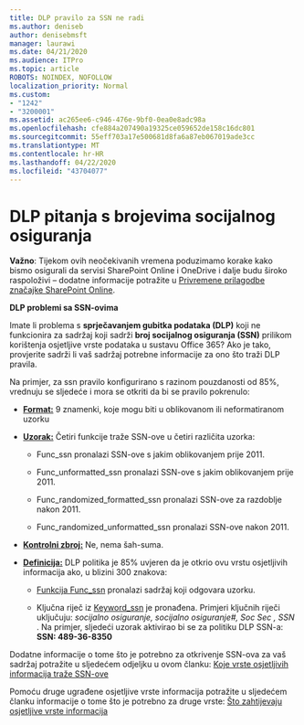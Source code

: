 ```yaml
---
title: DLP pravilo za SSN ne radi
ms.author: deniseb
author: denisebmsft
manager: laurawi
ms.date: 04/21/2020
ms.audience: ITPro
ms.topic: article
ROBOTS: NOINDEX, NOFOLLOW
localization_priority: Normal
ms.custom:
- "1242"
- "3200001"
ms.assetid: ac265ee6-c946-476e-9bf0-0ea0e8adc98a
ms.openlocfilehash: cfe884a207490a19325ce059652de158c16dc801
ms.sourcegitcommit: 55eff703a17e500681d8fa6a87eb067019ade3cc
ms.translationtype: MT
ms.contentlocale: hr-HR
ms.lasthandoff: 04/22/2020
ms.locfileid: "43704077"
---
```

# <a name="dlp-issues-with-social-security-numbers"></a>DLP pitanja s brojevima socijalnog osiguranja

**Važno**: Tijekom ovih neočekivanih vremena poduzimamo korake kako bismo osigurali da servisi SharePoint Online i OneDrive i dalje budu široko raspoloživi – dodatne informacije potražite u [Privremene prilagodbe značajke SharePoint Online](https://aka.ms/ODSPAdjustments).

**DLP problemi sa SSN-ovima**

Imate li problema s **sprječavanjem gubitka podataka (DLP)** koji ne funkcionira za sadržaj koji sadrži **broj socijalnog osiguranja (SSN)** prilikom korištenja osjetljive vrste podataka u sustavu Office 365? Ako je tako, provjerite sadrži li vaš sadržaj potrebne informacije za ono što traži DLP pravila. 
  
Na primjer, za ssn pravilo konfigurirano s razinom pouzdanosti od 85%, vrednuju se sljedeće i mora se otkriti da bi se pravilo pokrenulo:
  
- **[Format:](https://docs.microsoft.com/office365/securitycompliance/what-the-sensitive-information-types-look-for#format-80)** 9 znamenki, koje mogu biti u oblikovanom ili neformatiranom uzorku

- **[Uzorak:](https://msconnect.microsoft.com/https:/docs.microsoft.com/office365/securitycompliance/what-the-sensitive-information-types-look-for#pattern-80)** Četiri funkcije traže SSN-ove u četiri različita uzorka:

  - Func_ssn pronalazi SSN-ove s jakim oblikovanjem prije 2011.

  - Func_unformatted_ssn pronalazi SSN-ove s jakim oblikovanjem prije 2011.

  - Func_randomized_formatted_ssn pronalazi SSN-ove za razdoblje nakon 2011.

  - Func_randomized_unformatted_ssn pronalazi SSN-ove nakon 2011.

- **[Kontrolni zbroj:](https://docs.microsoft.com/office365/securitycompliance/what-the-sensitive-information-types-look-for#checksum-79)** Ne, nema šah-suma.

- **[Definicija:](https://docs.microsoft.com/office365/securitycompliance/what-the-sensitive-information-types-look-for#definition-80)** DLP politika je 85% uvjeren da je otkrio ovu vrstu osjetljivih informacija ako, u blizini 300 znakova:

  - [Funkcija Func_ssn](https://docs.microsoft.com/office365/securitycompliance/what-the-sensitive-information-types-look-for#pattern-80) pronalazi sadržaj koji odgovara uzorku.

  - Ključna riječ iz [Keyword_ssn](https://docs.microsoft.com/office365/securitycompliance/what-the-sensitive-information-types-look-for#keyword_ssn) je pronađena. Primjeri ključnih riječi uključuju: *socijalno osiguranje, socijalno osiguranje#, Soc Sec , SSN* . Na primjer, sljedeći uzorak aktivirao bi se za politiku DLP SSN-a: **SSN: 489-36-8350**
  
Dodatne informacije o tome što je potrebno za otkrivenje SSN-ova za vaš sadržaj potražite u sljedećem odjeljku u ovom članku: [Koje vrste osjetljivih informacija traže SSN-ove](https://docs.microsoft.com/office365/securitycompliance/what-the-sensitive-information-types-look-for#us-social-security-number-ssn)
  
Pomoću druge ugrađene osjetljive vrste informacija potražite u sljedećem članku informacije o tome što je potrebno za druge vrste: [Što zahtijevaju osjetljive vrste informacija](https://docs.microsoft.com/office365/securitycompliance/what-the-sensitive-information-types-look-for)
  